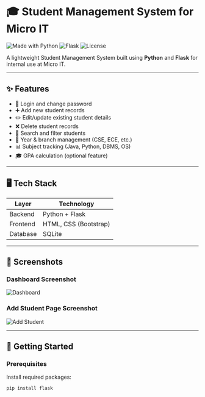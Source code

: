 # 🎓 Student Management System for Micro IT

![Made with Python](https://img.shields.io/badge/Made%20with-Python-3670A0?logo=python&logoColor=white)
![Flask](https://img.shields.io/badge/Framework-Flask-000000?logo=flask)
![License](https://img.shields.io/badge/License-MIT-green)

A lightweight Student Management System built using **Python** and **Flask** for internal use at Micro IT.

---

## ✨ Features

- 🔐 Login and change password
- ➕ Add new student records
- ✏️ Edit/update existing student details
- ❌ Delete student records
- 🔎 Search and filter students
- 🏫 Year & branch management (CSE, ECE, etc.)
- 📊 Subject tracking (Java, Python, DBMS, OS)
- 🎓 GPA calculation (optional feature)

---

## 🖥️ Tech Stack

| Layer       | Technology        |
|-------------|-------------------|
| Backend     | Python + Flask    |
| Frontend    | HTML, CSS (Bootstrap) |
| Database    | SQLite            |

---

## 📸 Screenshots

### Dashboard Screenshot
![Dashboard](Dashboard/Screenshot%202025-05-18%20151844.png)

### Add Student Page Screenshot
![Add Student](AddStudent/Screenshot%202025-05-18%20153256.png)



---

## 🚀 Getting Started

### Prerequisites

Install required packages:

```bash
pip install flask

